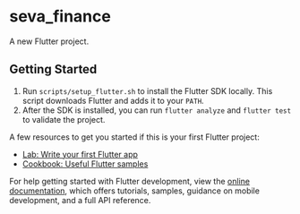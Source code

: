 # seva_finance

A new Flutter project.

## Getting Started

1. Run `scripts/setup_flutter.sh` to install the Flutter SDK locally. This script downloads Flutter and adds it to your `PATH`.
2. After the SDK is installed, you can run `flutter analyze` and `flutter test` to validate the project.

A few resources to get you started if this is your first Flutter project:
- [Lab: Write your first Flutter app](https://docs.flutter.dev/get-started/codelab)
- [Cookbook: Useful Flutter samples](https://docs.flutter.dev/cookbook)

For help getting started with Flutter development, view the [online documentation](https://docs.flutter.dev/), which offers tutorials, samples, guidance on mobile development, and a full API reference.
